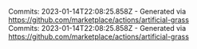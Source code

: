 Commits: 2023-01-14T22:08:25.858Z - Generated via https://github.com/marketplace/actions/artificial-grass
<br>
Commits: 2023-01-14T22:08:25.858Z - Generated via https://github.com/marketplace/actions/artificial-grass
<br>
